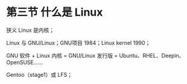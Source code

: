 # 第三节 什么是 Linux

狭义 Linux 是内核；

Linux 与 GNU/Linux；GNU项目 1984；Linux kernel 1990；

GNU 软件 + Linux 内核 = GNU/Linux 发行版 = Ubuntu、RHEL、Deepin、OpenSUSE……

Gentoo（stage1）或 LFS；
